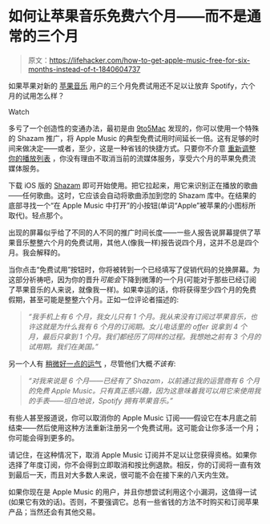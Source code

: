 # 如何让苹果音乐免费六个月——而不是通常的三个月

> 原文：<https://lifehacker.com/how-to-get-apple-music-free-for-six-months-instead-of-t-1840604737>

如果苹果对新的 [苹果音乐](https://www.apple.com/apple-music/) 用户的三个月免费试用还不足以让放弃 Spotify，六个月的试用怎么样？

Watch

多亏了一个创造性的变通办法，最初是由 [9to5Mac](https://9to5mac.com/2019/12/20/apple-is-offering-six-months-of-apple-music-subscription-for-free-heres-how-to-get-it/) 发现的，你可以使用一个特殊的 Shazam 推广，将 Apple Music 的典型免费试用时间延长一倍。这有足够的时间来做决定——或者，至少，这是一种省钱的快捷方式。只要你不介意 [重新调整你的播放列表](https://lifehacker.com/move-your-streaming-music-between-spotify-apple-and-g-1823612996) ，你没有理由不取消当前的流媒体服务，享受六个月的苹果免费流媒体服务。

下载 iOS 版的 [Shazam](https://apps.apple.com/us/app/shazam/id284993459) 即可开始使用。把它拉起来，用它来识别正在播放的歌曲——任何歌曲。这时，它应该会自动将歌曲添加到您的 Shazam 库中。在结果的底部寻找一个“在 Apple Music 中打开”的小按钮(单词“Apple”被苹果的小图标所取代)。轻点那个。

出现的屏幕似乎给了不同的人不同的推广时间长度——一些人报告说屏幕提供了苹果音乐整整六个月的免费试用，其他人(像我一样)报告说四个月，这并不总是四个月。我会解释的。

当你点击“免费试用”按钮时，你将被转到一个已经填写了促销代码的兑换屏幕。为这部分祈祷吧，因为你的晋升*可能会*下降到微薄的一个月(可能对于那些已经订阅了苹果音乐的人来说，就像我一样)。如果幸运的话，你将获得至少四个月的免费假期，甚至可能是整整六个月。正如一位评论者描述的:

> *“我手机上有 6 个月，我女儿只有 1 个月。我从来没有订阅过苹果音乐，也许这就是为什么我有 6 个月的订阅期。女儿电话里的 offer 说拿到 4 个月，最后只拿到 1 个月。我们都经历了同样的过程。我想她之前有 3 个月的试用期。我们在美国。”*

另一个人有 [稍微好一点的运气](https://9to5mac.com/2019/12/20/apple-is-offering-six-months-of-apple-music-subscription-for-free-heres-how-to-get-it/#comment-4731409742) ，尽管他们大概*不该有*:

> *“对我来说是 6 个月——已经有了 Shazam，以前通过我的运营商有 6 个月的免费 Apple Music。只有真正感兴趣，因为这意味着我可以用它来使用我的手表——坦白地说，Spotify 拥有苹果音乐。”*

有些人甚至报道说，你可以取消你的 Apple Music 订阅——假设它在本月底之前结束——然后使用这种方法重新注册另一个免费试用。这可能会让你多活一个月；你可能会得到更多的。

请记住，在这种情况下，取消 Apple Music 订阅并不足以让您获得资格。如果你选择了年度订阅，你不会得到立即取消和按比例退款。相反，你的订阅将一直有效到最后一天，而且对大多数人来说，很可能不会在接下来的八天内生效。

如果你现在是 Apple Music 的用户，并且你想尝试利用这个小漏洞，这值得一试(如果它有效的话)。否则，不要强调它。总有一些省钱的方法不时购买和订阅苹果产品；当然还会有其他交易。